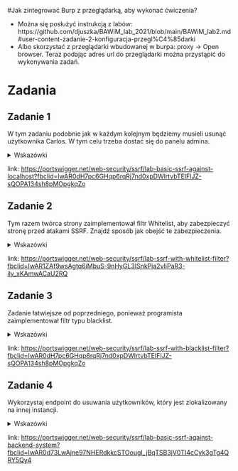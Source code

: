 #Jak zintegrować Burp z przeglądarką, aby wykonać ćwiczenia?
<ul>
<li>Można się posłużyć instrukcją z labów: https://github.com/djuszka/BAWiM_lab_2021/blob/main/BAWiM_lab2.md#user-content-zadanie-2-konfiguracja-przegl%C4%85darki</li>
<li>Albo skorzystać z przeglądarki wbudowanej w burpa: proxy -> Open browser. Teraz podając adres url do przeglądarki można przystąpić do wykonywania zadań.</li>
</ul>


<h1>Zadania</h1>

## Zadanie 1
W tym zadaniu podobnie jak w każdym kolejnym będziemy musieli usunąć użytkownika Carlos. W tym celu trzeba dostać się do panelu admina.  

<details>
<summary>Wskazówki</summary>

* W narzędziu Burp przyjrzyj się dokładnie Requestowi, który jest wysyłany po naciśnięciu przycisku "Check Stock".
* W ćwiczeniu warto wykorzystywać burpRepeater.

</details>

link: https://portswigger.net/web-security/ssrf/lab-basic-ssrf-against-localhost?fbclid=IwAR0dH7pc6GHqp6rqRj7nd0xpDWlrtvbTEIFlJZ-sQOPA134sh8pMOpgkqZo

## Zadanie 2
Tym razem twórca strony zaimplementował filtr Whitelist, aby zabezpieczyć stronę przed atakami SSRF. Znajdź sposób jak obejść te zabezpieczenia.

<details>
<summary>Wskazówki</summary>

* Sprawdź, jaka będzie odpowiedź serwera, jeśli spróbujesz wykonać te same czynności co w zadaniu poprzednim.
* Do skutecznego ominięcia Whitelisty konieczne jest zmanipulowanie portem, dodanie @ do adresu oraz podwójnie zakodowanego znaku #.

</details>

link: https://portswigger.net/web-security/ssrf/lab-ssrf-with-whitelist-filter?fbclid=IwAR1ZAf9wsAgtq6iMbuS-9nHyGL3ISnkPja2vIiPaR3-ily_xKAmwACaU2RQ

## Zadanie 3
Zadanie łatwiejsze od poprzedniego, ponieważ programista zaimplementował filtr typu blacklist.

<details>
<summary>Wskazówki</summary>

* Wróć do prezentacji i sprawdź, jak można inaczej zapisać adres 127.0.0.1. Sprawdź jakie odpowiedzi zwraca serwer i wybierz odpowiednią metodę.
* Sprawdź, czy teraz możesz przejść do panelu admina. Jeśli nie -> spróbuj ponownie wykorzystać double URL encoding.

</details>

link: https://portswigger.net/web-security/ssrf/lab-ssrf-with-blacklist-filter?fbclid=IwAR0dH7pc6GHqp6rqRj7nd0xpDWlrtvbTEIFlJZ-sQOPA134sh8pMOpgkqZo

## Zadanie 4
Wykorzystaj endpoint do usuwania użytkowników, który jest zlokalizowany na innej instancji.

<details>
<summary>Wskazówki</summary>

* Skorzystaj z burpIntrudera, aby zbadać odpowiedzi o dostęp na panel admin z adresów 192.168.0.1 - 192.168.0.255. Poszukaj odpowiedzi o statusie 200.
* Darmowa wersja burpa nieco spowalnia proces tworzenia nowych requestów, dlatego warto odpalić burpIntrudera dwukrotnie, od zera z krokiem 1 i od 255 z krokiem -1.

</details>

link: https://portswigger.net/web-security/ssrf/lab-basic-ssrf-against-backend-system?fbclid=IwAR0d73LwAjne97NHERdkkcSTOougI_jBqTSB3jV0TI4cCyk3gTg4QRY5Qy4

